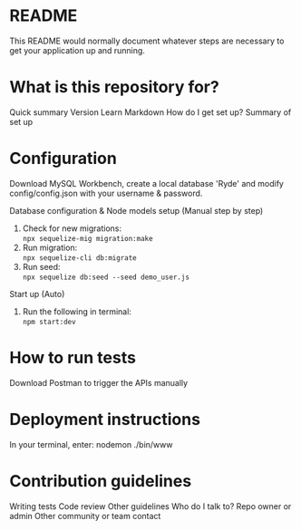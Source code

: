 README
========================
This README would normally document whatever steps are necessary to get your application up and running.


What is this repository for?
========================
Quick summary
Version
Learn Markdown
How do I get set up?
Summary of set up


Configuration
========================
Download MySQL Workbench, create a local database 'Ryde' and modify config/config.json with your username & password. 

Database configuration & Node models setup (Manual step by step)
1. Check for new migrations:\
```npx sequelize-mig migration:make ```
2. Run migration:\
```npx sequelize-cli db:migrate```
3. Run seed:\
```npx sequelize db:seed --seed demo_user.js```


Start up (Auto)
1. Run the following in terminal:\
```npm start:dev ```

How to run tests
========================
Download Postman to trigger the APIs manually


Deployment instructions
========================
In your terminal, enter: nodemon ./bin/www


Contribution guidelines
========================
Writing tests
Code review
Other guidelines
Who do I talk to?
Repo owner or admin
Other community or team contact
